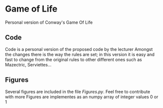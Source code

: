 # Game of Life

Personal version of Conway's Game Of Life

## Code

Code is a personal version of the proposed code by the lecturer
Amongst the changes there is the way the rules are set; in this version it is easy and fast to change from the original rules to other different ones such as Mazectric, Serviettes...


## Figures

Several figures are included in the file _Figures.py_. Feel free to contribute with more
Figures are implementes as an numpy array of integer values 0 or 1
